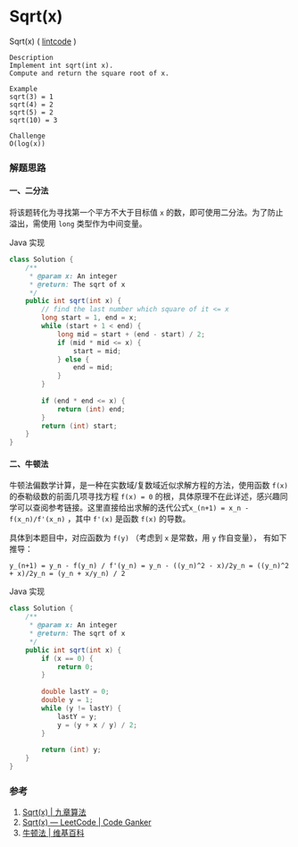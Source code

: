#  Sqrt(x)

 Sqrt(x)  ( [lintcode](http://www.lintcode.com/en/problem/sqrtx/) )

```
Description
Implement int sqrt(int x).
Compute and return the square root of x.

Example
sqrt(3) = 1
sqrt(4) = 2
sqrt(5) = 2
sqrt(10) = 3

Challenge 
O(log(x))
```

### 解题思路

#### 一、二分法

将该题转化为寻找第一个平方不大于目标值 `x` 的数，即可使用二分法。为了防止溢出，需使用 `long` 类型作为中间变量。

Java 实现

```java
class Solution {
    /**
     * @param x: An integer
     * @return: The sqrt of x
     */
    public int sqrt(int x) {
        // find the last number which square of it <= x
        long start = 1, end = x;
        while (start + 1 < end) {
            long mid = start + (end - start) / 2;
            if (mid * mid <= x) {
                start = mid;
            } else {
                end = mid;
            }
        }
        
        if (end * end <= x) {
            return (int) end;
        }
        return (int) start;
    }
}
```

#### 二、牛顿法

牛顿法偏数学计算，是一种在实数域/复数域近似求解方程的方法，使用函数 `f(x)` 的泰勒级数的前面几项寻找方程 `f(x) = 0` 的根，具体原理不在此详述，感兴趣同学可以查阅参考链接。这里直接给出求解的迭代公式`x_(n+1) = x_n - f(x_n)/f'(x_n)` ，其中 `f'(x)` 是函数 `f(x)` 的导数。

具体到本题目中，对应函数为 `f(y)` （考虑到 `x` 是常数，用 `y` 作自变量）， 有如下推导：

`y_(n+1) = y_n - f(y_n) / f'(y_n) = y_n - ((y_n)^2 - x)/2y_n = ((y_n)^2 + x)/2y_n = (y_n + x/y_n) / 2` 

Java 实现

```java
class Solution {
    /**
     * @param x: An integer
     * @return: The sqrt of x
     */
    public int sqrt(int x) {
        if (x == 0) {
            return 0;
        }
        
        double lastY = 0;
        double y = 1;
        while (y != lastY) {
            lastY = y;
            y = (y + x / y) / 2;
        }
        
        return (int) y;
    }
}
```



### 参考

1. [Sqrt(x) | 九章算法](http://www.jiuzhang.com/solutions/sqrtx/)
2. [Sqrt(x) — LeetCode | Code Ganker](http://blog.csdn.net/linhuanmars/article/details/20089131)
3. [牛顿法 | 维基百科](https://zh.wikipedia.org/wiki/%E7%89%9B%E9%A1%BF%E6%B3%95)

